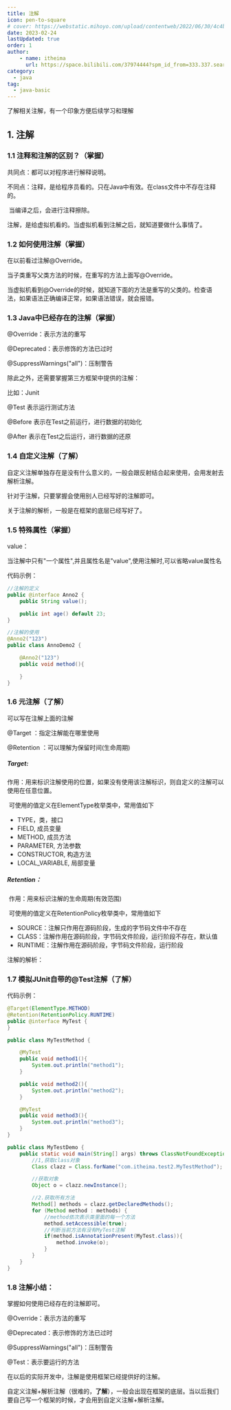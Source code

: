 ```yaml
---
title: 注解
icon: pen-to-square
# cover: https://webstatic.mihoyo.com/upload/contentweb/2022/06/30/4c4b8babc68ffedce9bd5766b60e1ae5_8781849729625946129.png
date: 2023-02-24
lastUpdated: true
order: 1
author: 
    - name: itheima
      url: https://space.bilibili.com/37974444?spm_id_from=333.337.search-card.all.click
category:
  - java
tag:
  - java-basic
---
```


了解相关注解，有一个印象方便后续学习和理解

<!-- more -->
## 1. 注解 

### 1.1 注释和注解的区别？（掌握）

共同点：都可以对程序进行解释说明。

不同点：注释，是给程序员看的。只在Java中有效。在class文件中不存在注释的。

​		当编译之后，会进行注释擦除。

​		注解，是给虚拟机看的。当虚拟机看到注解之后，就知道要做什么事情了。

### 1.2 如何使用注解（掌握）

在以前看过注解@Override。

当子类重写父类方法的时候，在重写的方法上面写@Override。

当虚拟机看到@Override的时候，就知道下面的方法是重写的父类的。检查语法，如果语法正确编译正常，如果语法错误，就会报错。

### 1.3 Java中已经存在的注解（掌握）

@Override：表示方法的重写

@Deprecated：表示修饰的方法已过时

@SuppressWarnings("all")：压制警告



除此之外，还需要掌握第三方框架中提供的注解：

比如：Junit

@Test 表示运行测试方法

@Before 表示在Test之前运行，进行数据的初始化

@After 表示在Test之后运行，进行数据的还原



### 1.4 自定义注解（了解）

自定义注解单独存在是没有什么意义的，一般会跟反射结合起来使用，会用发射去解析注解。

针对于注解，只要掌握会使用别人已经写好的注解即可。

关于注解的解析，一般是在框架的底层已经写好了。

### 1.5 特殊属性（掌握）

value：

​	当注解中只有"一个属性",并且属性名是"value",使用注解时,可以省略value属性名

代码示例：

```java
//注解的定义
public @interface Anno2 {
    public String value();

    public int age() default 23;
}

//注解的使用
@Anno2("123")
public class AnnoDemo2 {

    @Anno2("123")
    public void method(){

    }
}
```

### 1.6 元注解（了解）

可以写在注解上面的注解

@Target ：指定注解能在哪里使用

@Retention ：可以理解为保留时间(生命周期) 

##### Target:

​    作用：用来标识注解使用的位置，如果没有使用该注解标识，则自定义的注解可以使用在任意位置。

​    可使用的值定义在ElementType枚举类中，常用值如下

* TYPE，类，接口
* FIELD, 成员变量
* METHOD, 成员方法
* PARAMETER, 方法参数
* CONSTRUCTOR, 构造方法
* LOCAL_VARIABLE, 局部变量

##### Retention：

​    作用：用来标识注解的生命周期(有效范围)

​    可使用的值定义在RetentionPolicy枚举类中，常用值如下

* SOURCE：注解只作用在源码阶段，生成的字节码文件中不存在
* CLASS：注解作用在源码阶段，字节码文件阶段，运行阶段不存在，默认值
* RUNTIME：注解作用在源码阶段，字节码文件阶段，运行阶段

注解的解析：

### 1.7 模拟JUnit自带的@Test注解（了解）

代码示例：

```java
@Target(ElementType.METHOD)
@Retention(RetentionPolicy.RUNTIME)
public @interface MyTest {
}

public class MyTestMethod {

    @MyTest
    public void method1(){
        System.out.println("method1");
    }

    public void method2(){
        System.out.println("method2");
    }

    @MyTest
    public void method3(){
        System.out.println("method3");
    }
}

public class MyTestDemo {
    public static void main(String[] args) throws ClassNotFoundException, IllegalAccessException, InstantiationException, InvocationTargetException {
        //1,获取class对象
        Class clazz = Class.forName("com.itheima.test2.MyTestMethod");

        //获取对象
        Object o = clazz.newInstance();

        //2.获取所有方法
        Method[] methods = clazz.getDeclaredMethods();
        for (Method method : methods) {
            //method依次表示类里面的每一个方法
            method.setAccessible(true);
            //判断当前方法有没有MyTest注解
            if(method.isAnnotationPresent(MyTest.class)){
                method.invoke(o);
            }
        }
    }
}
```

### 1.8 注解小结：

掌握如何使用已经存在的注解即可。

@Override：表示方法的重写

@Deprecated：表示修饰的方法已过时

@SuppressWarnings("all")：压制警告

@Test：表示要运行的方法

在以后的实际开发中，注解是使用框架已经提供好的注解。

自定义注解+解析注解（很难的，**了解**），一般会出现在框架的底层。当以后我们要自己写一个框架的时候，才会用到自定义注解+解析注解。
